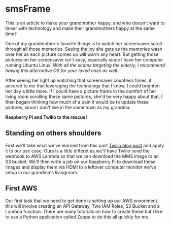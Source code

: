 # smsFrame

This is an article to make your grandmother happy, and who doesn't want to tinker with technology and make their grandmothers happy at the same time?

One of my grandmother's favorite things is to watch her screensaver scroll through all those memories.  Seeing the joy she gets as the memories wash over her as each picture comes up will warm any heart.  But getting those pictures on her screensaver isn't easy, especally since I have her computer running Ubuntu Linux.  *With all the scams targeting the elderly, I recommend having this alternative OS for your loved ones as well.* 

After seeing her light up watching that screensaver countless times, it accured to me that leveraging the technology that I know, I could brighten her day a little more.  If I could have a picture frame in the comfort of her living room scrolling these same pictures, she'd be very happy about that.  I then begain thinking how much of a pain it would be to update these pictures, since I don't live in the same town as my grandma.  

__Raspberry Pi and Twilio to the rescue!__

## Standing on others shoulders

First we'll take what we've learned from this past [Twilio blog post](https://www.twilio.com/blog/2018/05/how-to-receive-and-download-picture-messages-in-python-with-twilio-mms.html) and apply it to our use case.  Ours is a little differet as we'll have Twilio send the webhook to AWS Lambda so that we can download the MMS image to an S3 bucket.  We'll then write a job on our Raspberry Pi to download these images and display them via HDMI to a leftover computer monitor we've setup in our grandma's livingroom.

## First AWS

Our first task that we need to get done is setting up our AWS envoriment, this will involve creating an API Gateway, Two IAM Roles, S3 Bucket and a Lambda function.  There are many tutorials on how to create these but I like to use a Python application called Zappa to do this all quickly for me.  